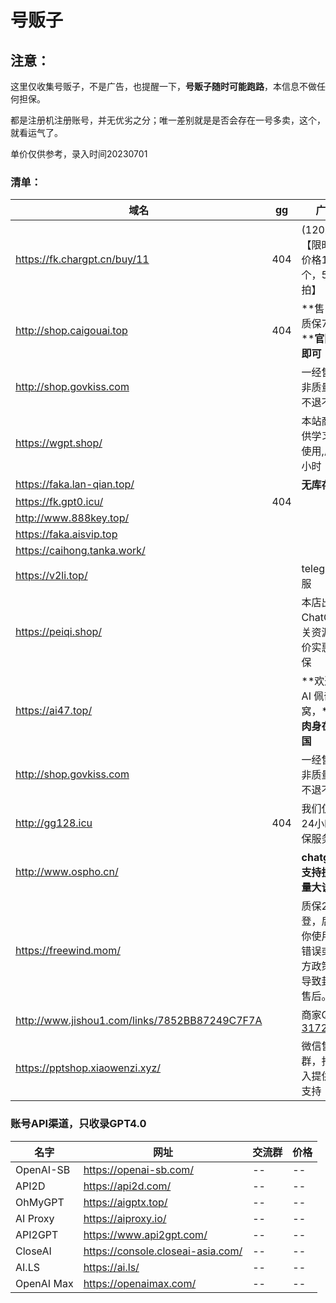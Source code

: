 # 号贩子

##  注意： 

这里仅收集号贩子，不是广告，也提醒一下，**号贩子随时可能跑路**，本信息不做任何担保。

都是注册机注册账号，并无优劣之分；唯一差别就是是否会存在一号多卖，这个，就看运气了。

单价仅供参考，录入时间20230701

###  清单：


| 域名                                          | gg   | 广告语                                                       | $5    | $120 |
| --------------------------------------------- | ---- | ------------------------------------------------------------ | ----- | ---- |
| https://fk.chargpt.cn/buy/11                  | 404  | (120刀Key)【限时福利价格1.6元/个，5个起拍】                  |       | ¥3   |
| http://shop.caigouai.top                      | 404  | **售出后，质保7天！****官网直登即可！**                      | ¥2    | ¥5   |
| http://shop.govkiss.com                       |      | 一经售出，非质量问题不退不换。                               |       | ¥10  |
| https://wgpt.shop/                            |      | 本站商品仅供学习测试使用,质保24小时                          | ¥1.88 | ¥10  |
| https://faka.lan-qian.top/                    |      | **无库存**                                                   |       |      |
| https://fk.gpt0.icu/                          | 404  |                                                              | ¥3    |      |
| http://www.888key.top/                        |      |                                                              |       |      |
| https://faka.aisvip.top                       |      |                                                              | ¥2    |      |
| https://caihong.tanka.work/                   |      |                                                              | ¥8    |      |
| https://v2li.top/                             |      | telegram客服                                                 | ¥2    |      |
| https://peiqi.shop/                           |      | 本店出售ChatGPT相关资源，低价实惠带质保                      | ¥20   |      |
| https://ai47.top/                             |      | **欢迎光临AI 佩奇小窝，****团队肉身在🇺🇸美国**                | ¥3    | ¥60  |
| http://shop.govkiss.com                       |      | 一经售出，非质量问题不退不换。                               |       | ¥10  |
| http://gg128.icu                              | 404  | 我们仅提供24小时的质保服务。                                 | ¥1.5  | ¥15  |
| http://www.ospho.cn/                          |      | **chatgpt账号支持批发，量大谈价格**                          | ¥2.8  | ¥25  |
| https://freewind.mom/                         |      | 质保24h首登，后续因你使用方式错误或是官方政策改变导致封号不售后。 | ¥3    |      |
| http://www.jishou1.com/links/7852BB87249C7F7A |      | 商家QQ：[317223337](http://wpa.qq.com/msgrd?v=1&uin=317223337&site=www.jishouwang.com&menu=yes') | ¥8    |      |
| https://pptshop.xiaowenzi.xyz/                |      | 微信售后群，扫码加入提供售后支持                             | ¥8    |      |



### 账号API渠道，只收录GPT4.0

| 名字       | 网址                              | 交流群 | 价格 |
| ---------- | --------------------------------- | ------ | ---- |
| OpenAI-SB  | https://openai-sb.com/            | --     | --   |
| API2D      | https://api2d.com/                | --     | --   |
| OhMyGPT    | https://aigptx.top/               | --     | --   |
| AI Proxy   | https://aiproxy.io/               | --     | --   |
| API2GPT    | https://www.api2gpt.com/          | --     | --   |
| CloseAI    | https://console.closeai-asia.com/ | --     | --   |
| AI.LS      | https://ai.ls/                    | --     | --   |
| OpenAI Max | https://openaimax.com/            | --     | --   |



